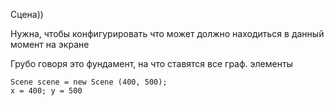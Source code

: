Сцена))

Нужна, чтобы конфигурировать что может должно находиться в данный момент на экране

Грубо говоря это фундамент, на что ставятся все граф. элементы


	Scene scene = new Scene (400, 500);
	x = 400; y = 500

